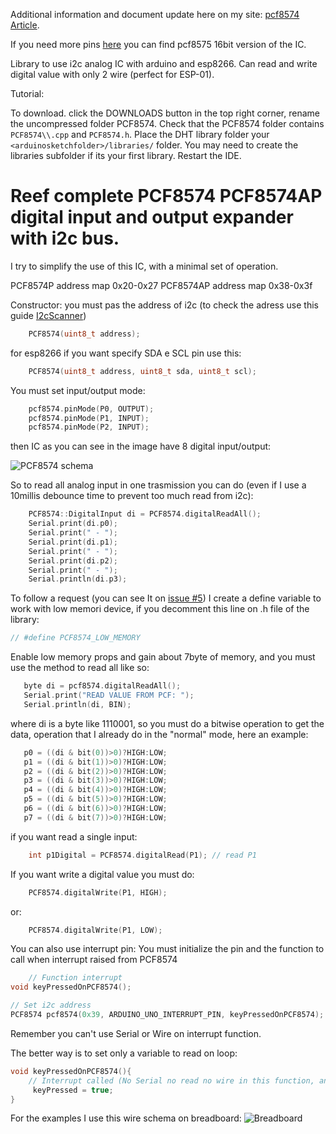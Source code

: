Additional information and document update here on my site: [pcf8574 Article](https://www.mischianti.org/2019/01/02/pcf8574-i2c-digital-i-o-expander-fast-easy-usage/).

If you need more pins [here](https://www.mischianti.org/2019/07/22/pcf8575-i2c-16-bit-digital-i-o-expander/) you can find pcf8575 16bit version of the IC.

Library to use i2c analog IC with arduino and esp8266. Can read and write digital value with only 2 wire (perfect for ESP-01).

Tutorial: 

To download. click the DOWNLOADS button in the top right corner, rename the uncompressed folder PCF8574. Check that the PCF8574 folder contains `PCF8574\\.cpp` and `PCF8574.h`. Place the DHT library folder your `<arduinosketchfolder>/libraries/` folder. You may need to create the libraries subfolder if its your first library. Restart the IDE.

# Reef complete PCF8574 PCF8574AP digital input and output expander with i2c bus.
I try to simplify the use of this IC, with a minimal set of operation.

PCF8574P address map 0x20-0x27 
PCF8574AP address map 0x38-0x3f 

Constructor:
you must pas the address of i2c (to check the adress use this guide [I2cScanner](https://playground.arduino.cc/Main/I2cScanner)) 
```cpp
	PCF8574(uint8_t address);
```
for esp8266 if you want specify SDA e SCL pin use this:

```cpp
	PCF8574(uint8_t address, uint8_t sda, uint8_t scl);
```
You must set input/output mode:
```cpp
	pcf8574.pinMode(P0, OUTPUT);
	pcf8574.pinMode(P1, INPUT);
	pcf8574.pinMode(P2, INPUT);
```

then IC as you can see in the image have 8 digital input/output:

![PCF8574 schema](https://github.com/xreef/PCF8574_library/blob/master/resources/PCF8574-pins.gif)

So to read all analog input in one trasmission you can do (even if I use  a 10millis debounce time to prevent too much read from i2c):
```cpp
	PCF8574::DigitalInput di = PCF8574.digitalReadAll();
	Serial.print(di.p0);
	Serial.print(" - ");
	Serial.print(di.p1);
	Serial.print(" - ");
	Serial.print(di.p2);
	Serial.print(" - ");
	Serial.println(di.p3);
```

To follow a request (you can see It on [issue #5](https://github.com/xreef/PCF8574_library/issues/5)) I create a define variable to work with low memori device, if you decomment this line on .h file of the library:

```cpp
// #define PCF8574_LOW_MEMORY
```

Enable low memory props and gain about 7byte of memory, and you must use the method to read all like so:

 ```cpp
	byte di = pcf8574.digitalReadAll();
	Serial.print("READ VALUE FROM PCF: ");
	Serial.println(di, BIN);
```

where di is a byte like 1110001, so you must do a bitwise operation to get the data, operation that I already do in the "normal" mode, here an example:

 ```cpp
	p0 = ((di & bit(0))>0)?HIGH:LOW;
	p1 = ((di & bit(1))>0)?HIGH:LOW;
	p2 = ((di & bit(2))>0)?HIGH:LOW;
	p3 = ((di & bit(3))>0)?HIGH:LOW;
	p4 = ((di & bit(4))>0)?HIGH:LOW;
	p5 = ((di & bit(5))>0)?HIGH:LOW;
	p6 = ((di & bit(6))>0)?HIGH:LOW;
	p7 = ((di & bit(7))>0)?HIGH:LOW;
 ```
 

if you want read a single input:

```cpp
	int p1Digital = PCF8574.digitalRead(P1); // read P1
```

If you want write a digital value you must do:
```cpp
	PCF8574.digitalWrite(P1, HIGH);
```
or:
```cpp
	PCF8574.digitalWrite(P1, LOW);
```

You can also use interrupt pin:
You must initialize the pin and the function to call when interrupt raised from PCF8574
```cpp
	// Function interrupt
void keyPressedOnPCF8574();

// Set i2c address
PCF8574 pcf8574(0x39, ARDUINO_UNO_INTERRUPT_PIN, keyPressedOnPCF8574);
```
Remember you can't use Serial or Wire on interrupt function.

The better way is to set only a variable to read on loop:
```cpp
void keyPressedOnPCF8574(){
	// Interrupt called (No Serial no read no wire in this function, and DEBUG disabled on PCF library)
	 keyPressed = true;
}
```

For the examples I use this wire schema on breadboard:
![Breadboard](https://github.com/xreef/PCF8574_library/blob/master/resources/testReadWriteLedButton_bb.png)

